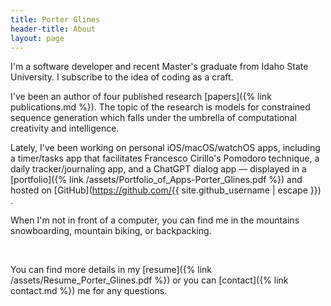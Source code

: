 ```yaml
---
title: Porter Glines
header-title: About
layout: page
---
```


I'm a software developer and recent Master's graduate from Idaho State University. I subscribe to the idea of coding as a craft.

I've been an author of four published research [papers]({% link publications.md %}). The topic of the research is models for constrained sequence generation which falls under the umbrella of computational creativity and intelligence.

Lately, I've been working on personal iOS/macOS/watchOS apps, including a timer/tasks app that facilitates Francesco Cirillo's Pomodoro technique, a daily tracker/journaling app, and a ChatGPT dialog app — displayed in a [portfolio]({% link /assets/Portfolio_of_Apps-Porter_Glines.pdf %}) and hosted on [GitHub](https://github.com/{{ site.github_username | escape }}) .

When I'm not in front of a computer, you can find me in the mountains snowboarding, mountain biking, or backpacking.

<br>

You can find more details in my [resume]({% link /assets/Resume_Porter_Glines.pdf %}) or you can [contact]({% link contact.md %}) me for any questions.

